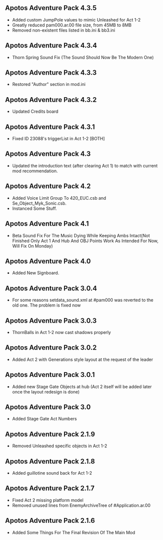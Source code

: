 ## Apotos Adventure Pack 4.3.5

- Added custom JumpPole values to mimic Unleashed for Act 1-2
- Greatly reduced pam000.ar.00 file size, from 45MB to 8MB
- Removed non-existent files listed in bb.ini & bb3.ini


## Apotos Adventure Pack 4.3.4

- Thorn Spring Sound Fix (The Sound Should Now Be The Modern One)


## Apotos Adventure Pack 4.3.3

- Restored "Author" section in mod.ini


## Apotos Adventure Pack 4.3.2

- Updated Credits board


## Apotos Adventure Pack 4.3.1

- Fixed ID 23088's triggerList in Act 1-2 [BOTH]


## Apotos Adventure Pack 4.3

- Updated the introduction text (after clearing Act 1) to match with current mod recommendation.


## Apotos Adventure Pack 4.2

- Added Voice Limit Group To 420_EUC.csb and Se_Object_Myk_Sonic.csb.
- Instanced Some Stuff.


## Apotos Adventure Pack 4.1

- Beta Sound Fix For The Music Dying While Keeping Ambs Intact(Not Finished Only Act 1 And Hub And OBJ Points Work As Intended For Now, Will Fix On Monday)


## Apotos Adventure Pack 4.0

- Added New Signboard.


## Apotos Adventure Pack 3.0.4

- For some reasons setdata_sound.xml at #pam000 was reverted to the old one. The problem is fixed now


## Apotos Adventure Pack 3.0.3

- ThornBalls in Act 1-2 now cast shadows properly


## Apotos Adventure Pack 3.0.2


- Added Act 2 with Generations style layout at the request of the leader


## Apotos Adventure Pack 3.0.1

- Added new Stage Gate Objects at hub
(Act 2 itself will be added later once the layout redesign is done)


## Apotos Adventure Pack 3.0

- Added Stage Gate Act Numbers


## Apotos Adventure Pack 2.1.9

- Removed Unleashed specific objects in Act 1-2


## Apotos Adventure Pack 2.1.8

- Added guillotine sound back for Act 1-2


## Apotos Adventure Pack 2.1.7

- Fixed Act 2 missing platform model
- Removed unused lines from EnemyArchiveTree of #Application.ar.00


## Apotos Adventure Pack 2.1.6

- Added Some Things For The Final Revision Of The Main Mod